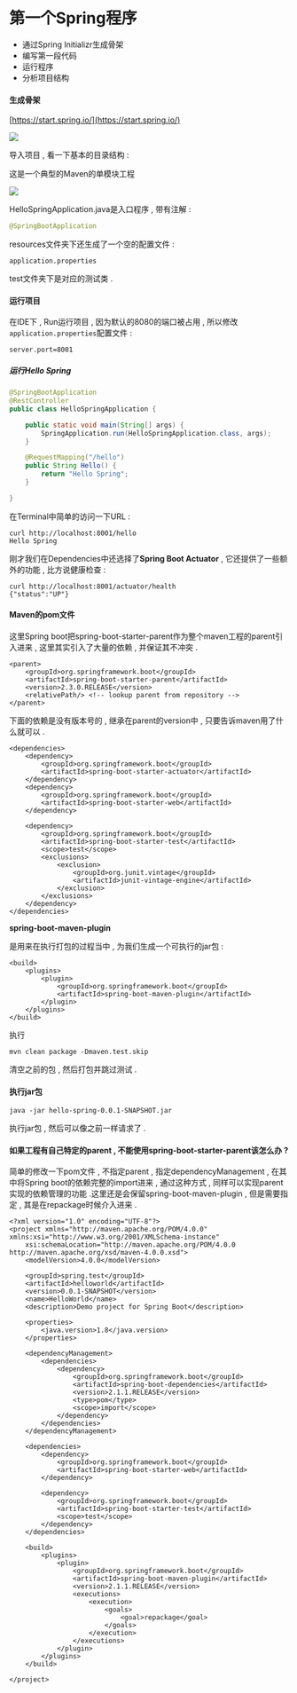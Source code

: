 # 第一个Spring程序

* 通过Spring Initializr生成骨架
* 编写第一段代码
* 运行程序
* 分析项目结构

#### 生成骨架

[https://start.spring.io/](https://start.spring.io/)

![](/assets/start_spring.png)

导入项目 , 看一下基本的目录结构 :

这是一个典型的Maven的单模块工程

![](/assets/mulujiegou.png)

HelloSpringApplication.java是入口程序 , 带有注解 :

```java
@SpringBootApplication
```

resources文件夹下还生成了一个空的配置文件 :

```
application.properties
```

test文件夹下是对应的测试类 .

#### 运行项目

在IDE下 , Run运行项目 , 因为默认的8080的端口被占用 , 所以修改`application.properties`配置文件 :

```
server.port=8001
```

##### 运行Hello Spring

```java
@SpringBootApplication
@RestController
public class HelloSpringApplication {

    public static void main(String[] args) {
        SpringApplication.run(HelloSpringApplication.class, args);
    }

    @RequestMapping("/hello")
    public String Hello() {
        return "Hello Spring";
    }

}
```

在Terminal中简单的访问一下URL :

```
curl http://localhost:8001/hello                                                                     
Hello Spring
```

刚才我们在Dependencies中还选择了**Spring Boot Actuator** , 它还提供了一些额外的功能 , 比方说健康检查 :

```
curl http://localhost:8001/actuator/health
{"status":"UP"}
```

#### Maven的pom文件

这里Spring boot把spring-boot-starter-parent作为整个maven工程的parent引入进来 , 这里其实引入了大量的依赖 , 并保证其不冲突 .

```asciidoc
<parent>
    <groupId>org.springframework.boot</groupId>
    <artifactId>spring-boot-starter-parent</artifactId>
    <version>2.3.0.RELEASE</version>
    <relativePath/> <!-- lookup parent from repository -->
</parent>
```

下面的依赖是没有版本号的 , 继承在parent的version中 , 只要告诉maven用了什么就可以 .

```asciidoc
<dependencies>
    <dependency>
        <groupId>org.springframework.boot</groupId>
        <artifactId>spring-boot-starter-actuator</artifactId>
    </dependency>
    <dependency>
        <groupId>org.springframework.boot</groupId>
        <artifactId>spring-boot-starter-web</artifactId>
    </dependency>

    <dependency>
        <groupId>org.springframework.boot</groupId>
        <artifactId>spring-boot-starter-test</artifactId>
        <scope>test</scope>
        <exclusions>
            <exclusion>
                <groupId>org.junit.vintage</groupId>
                <artifactId>junit-vintage-engine</artifactId>
            </exclusion>
        </exclusions>
    </dependency>
</dependencies>
```

**spring-boot-maven-plugin**

是用来在执行打包的过程当中 , 为我们生成一个可执行的jar包 :

```
<build>
    <plugins>
        <plugin>
            <groupId>org.springframework.boot</groupId>
            <artifactId>spring-boot-maven-plugin</artifactId>
        </plugin>
    </plugins>
</build>
```

 执行

```
mvn clean package -Dmaven.test.skip
```

清空之前的包 , 然后打包并跳过测试 .

#### 执行jar包

```
java -jar hello-spring-0.0.1-SNAPSHOT.jar
```

执行jar包 , 然后可以像之前一样请求了 .

#### 如果工程有自己特定的parent , 不能使用spring-boot-starter-parent该怎么办 ?

简单的修改一下pom文件 , 不指定parent , 指定dependencyManagement , 在其中将Spring boot的依赖完整的import进来 , 通过这种方式 , 同样可以实现parent实现的依赖管理的功能 .这里还是会保留spring-boot-maven-plugin , 但是需要指定 , 其是在repackage时候介入进来 .

```asciidoc
<?xml version="1.0" encoding="UTF-8"?>
<project xmlns="http://maven.apache.org/POM/4.0.0" xmlns:xsi="http://www.w3.org/2001/XMLSchema-instance"
    xsi:schemaLocation="http://maven.apache.org/POM/4.0.0 http://maven.apache.org/xsd/maven-4.0.0.xsd">
    <modelVersion>4.0.0</modelVersion>

    <groupId>spring.test</groupId>
    <artifactId>helloworld</artifactId>
    <version>0.0.1-SNAPSHOT</version>
    <name>HelloWorld</name>
    <description>Demo project for Spring Boot</description>

    <properties>
        <java.version>1.8</java.version>
    </properties>

    <dependencyManagement>
        <dependencies>
            <dependency>
                <groupId>org.springframework.boot</groupId>
                <artifactId>spring-boot-dependencies</artifactId>
                <version>2.1.1.RELEASE</version>
                <type>pom</type>
                <scope>import</scope>
            </dependency>
        </dependencies>
    </dependencyManagement>

    <dependencies>
        <dependency>
            <groupId>org.springframework.boot</groupId>
            <artifactId>spring-boot-starter-web</artifactId>
        </dependency>

        <dependency>
            <groupId>org.springframework.boot</groupId>
            <artifactId>spring-boot-starter-test</artifactId>
            <scope>test</scope>
        </dependency>
    </dependencies>

    <build>
        <plugins>
            <plugin>
                <groupId>org.springframework.boot</groupId>
                <artifactId>spring-boot-maven-plugin</artifactId>
                <version>2.1.1.RELEASE</version>
                <executions>
                    <execution>
                        <goals>
                            <goal>repackage</goal>
                        </goals>
                    </execution>
                </executions>
            </plugin>
        </plugins>
    </build>

</project>
```



